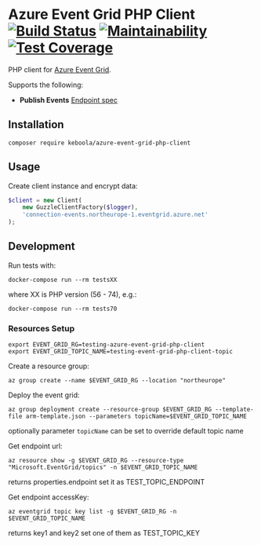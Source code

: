 # Azure Event Grid PHP Client [![Build Status](https://dev.azure.com/keboola-dev/azure-event-grid-php-client/_apis/build/status/keboola.azure-event-grid-php-client?branchName=master)](https://dev.azure.com/keboola-dev/azure-event-grid-php-client/_build/latest?definitionId=12&branchName=master) [![Maintainability](https://api.codeclimate.com/v1/badges/fe983803eb7d71a87a34/maintainability)](https://codeclimate.com/github/keboola/azure-event-grid-php-client/maintainability) [![Test Coverage](https://api.codeclimate.com/v1/badges/fe983803eb7d71a87a34/test_coverage)](https://codeclimate.com/github/keboola/azure-event-grid-php-client/test_coverage)

PHP client for [Azure Event Grid](https://docs.microsoft.com/en-us/rest/api/eventgrid/).

Supports the following:

- **Publish Events** [Endpoint spec](https://docs.microsoft.com/en-us/rest/api/eventgrid/dataplane/publishevents/publishevents)

## Installation

    composer require keboola/azure-event-grid-php-client

## Usage

Create client instance and encrypt data:

```php
$client = new Client(
    new GuzzleClientFactory($logger),
    'connection-events.northeurope-1.eventgrid.azure.net'
);
```

## Development

Run tests with:

    docker-compose run --rm testsXX

where XX is PHP version (56 - 74), e.g.:

    docker-compose run --rm tests70

### Resources Setup

    export EVENT_GRID_RG=testing-azure-event-grid-php-client
    export EVENT_GRID_TOPIC_NAME=testing-event-grid-php-client-topic

Create a resource group:

	az group create --name $EVENT_GRID_RG --location "northeurope"

Deploy the event grid:

	az group deployment create --resource-group $EVENT_GRID_RG --template-file arm-template.json --parameters topicName=$EVENT_GRID_TOPIC_NAME

optionally parameter `topicName` can be set to override default topic name

Get endpoint url:

    az resource show -g $EVENT_GRID_RG --resource-type "Microsoft.EventGrid/topics" -n $EVENT_GRID_TOPIC_NAME

returns properties.endpoint set it as TEST_TOPIC_ENDPOINT

Get endpoint accessKey:

    az eventgrid topic key list -g $EVENT_GRID_RG -n $EVENT_GRID_TOPIC_NAME

returns key1 and key2 set one of them as TEST_TOPIC_KEY
